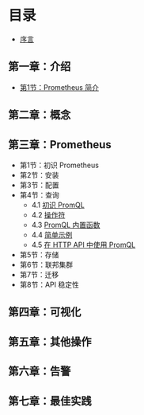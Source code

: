 # 目录

* [ 序言](README.md)

## 第一章：介绍

- [第1节：Prometheus 简介](1-introduction/overview.md)

## 第二章：概念

## 第三章：Prometheus

- 第1节：初识 Prometheus
- 第2节：安装
- 第3节：配置
- 第4节：查询
    - 4.1 [初识 PromQL](4-prometheus/basics.md)
    - 4.2 [操作符](4-prometheus/operators.md)
    - 4.3 [PromQL 内置函数](4-prometheus/functions.md)
    - 4.4 [简单示例](4-prometheus/examples.md)
    - 4.5 [在 HTTP API 中使用 PromQL](4-prometheus/api.md)
- 第5节：存储
- 第6节：联邦集群
- 第7节：迁移
- 第8节：API 稳定性

## 第四章：可视化

## 第五章：其他操作

## 第六章：告警

## 第七章：最佳实践
